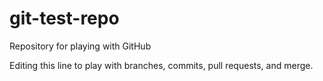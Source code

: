 # git-test-repo
Repository for playing with GitHub

Editing this line to play with branches, commits, pull requests, and merge.
